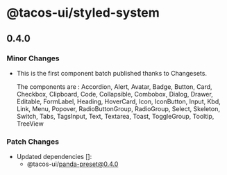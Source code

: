 # @tacos-ui/styled-system

## 0.4.0

### Minor Changes

- This is the first component batch published thanks to Changesets.

  The components are : Accordion, Alert, Avatar, Badge, Button, Card, Checkbox, Clipboard, Code, Collapsible, Combobox, Dialog, Drawer, Editable, FormLabel, Heading, HoverCard, Icon, IconButton, Input, Kbd, Link, Menu, Popover, RadioButtonGroup, RadioGroup, Select, Skeleton, Switch, Tabs, TagsInput, Text, Textarea, Toast, ToggleGroup, Tooltip, TreeView

### Patch Changes

- Updated dependencies []:
  - @tacos-ui/panda-preset@0.4.0
